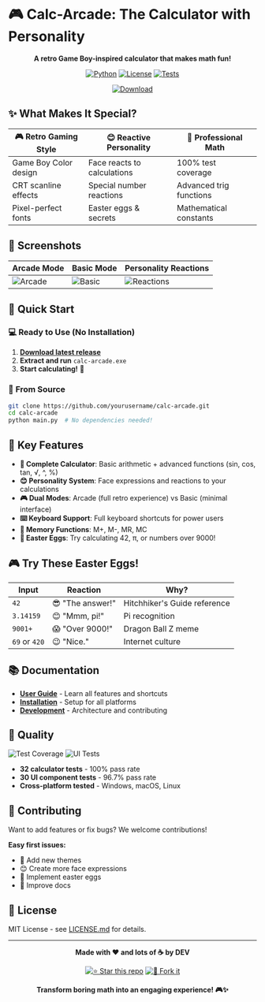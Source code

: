 # 🎮 Calc-Arcade: The Calculator with Personality

<div align="center">

**A retro Game Boy-inspired calculator that makes math fun!**

[![Python](https://img.shields.io/badge/Python-3.6%2B-blue?style=for-the-badge&logo=python)](https://python.org)
[![License](https://img.shields.io/badge/License-MIT-green?style=for-the-badge)](LICENSE.md)
[![Tests](https://img.shields.io/badge/Tests-100%25%20Passing-brightgreen?style=for-the-badge)](tests/)

[![Download](https://img.shields.io/badge/Download-Latest%20Release-red?style=for-the-badge&logo=download)](https://github.com/yourusername/calc-arcade/releases/latest)

</div>

## ✨ What Makes It Special?

| 🎮 **Retro Gaming Style** | 😊 **Reactive Personality** | 🧮 **Professional Math** |
|---------------------------|----------------------------|---------------------------|
| Game Boy Color design | Face reacts to calculations | 100% test coverage |
| CRT scanline effects | Special number reactions | Advanced trig functions |
| Pixel-perfect fonts | Easter eggs & secrets | Mathematical constants |

## 📸 Screenshots

<div align="center">

| Arcade Mode | Basic Mode | Personality Reactions |
|-------------|------------|----------------------|
| ![Arcade](assets/screenshots/arcade_mode.png) | ![Basic](assets/screenshots/basic_mode.png) | ![Reactions](assets/screenshots/reactions.png) |

</div>

## 🚀 Quick Start

### 💻 **Ready to Use** (No Installation)
1. **[Download latest release](https://github.com/yourusername/calc-arcade/releases/latest)**
2. **Extract and run** `calc-arcade.exe`
3. **Start calculating!** 🎉

### 🐍 **From Source**
```bash
git clone https://github.com/yourusername/calc-arcade.git
cd calc-arcade
python main.py  # No dependencies needed!
```

## 🎯 Key Features

- **🧮 Complete Calculator**: Basic arithmetic + advanced functions (sin, cos, tan, √, ^, %)
- **😊 Personality System**: Face expressions and reactions to your calculations
- **🎮 Dual Modes**: Arcade (full retro experience) vs Basic (minimal interface)
- **⌨️ Keyboard Support**: Full keyboard shortcuts for power users
- **💾 Memory Functions**: M+, M-, MR, MC
- **🎊 Easter Eggs**: Try calculating 42, π, or numbers over 9000!

## 🎮 Try These Easter Eggs!

| Input | Reaction | Why? |
|-------|----------|------|
| `42` | 😎 "The answer!" | Hitchhiker's Guide reference |
| `3.14159` | 😊 "Mmm, pi!" | Pi recognition |
| `9001+` | 😱 "Over 9000!" | Dragon Ball Z meme |
| `69` or `420` | 😉 "Nice." | Internet culture |

## 📚 Documentation

- **[User Guide](docs/usage.md)** - Learn all features and shortcuts
- **[Installation](docs/installation.md)** - Setup for all platforms
- **[Development](docs/development.md)** - Architecture and contributing

## 🧪 Quality

![Test Coverage](https://img.shields.io/badge/Calculator%20Tests-32%2F32%20✅-brightgreen)
![UI Tests](https://img.shields.io/badge/UI%20Tests-29%2F30%20✅-brightgreen)

- **32 calculator tests** - 100% pass rate
- **30 UI component tests** - 96.7% pass rate  
- **Cross-platform tested** - Windows, macOS, Linux

## 🤝 Contributing

Want to add features or fix bugs? We welcome contributions!

**Easy first issues:**
- 🎨 Add new themes
- 😊 Create more face expressions  
- 🎯 Implement easter eggs
- 📖 Improve docs

## 📄 License

MIT License - see [LICENSE.md](LICENSE.md) for details.

---

<div align="center">

**Made with ❤️ and lots of ☕ by DEV**

[![⭐ Star this repo](https://img.shields.io/github/stars/yourusername/calc-arcade?style=social)](https://github.com/yourusername/calc-arcade)
[![🍴 Fork it](https://img.shields.io/github/forks/yourusername/calc-arcade?style=social)](https://github.com/yourusername/calc-arcade/fork)

**Transform boring math into an engaging experience! 🎮✨**

</div>
